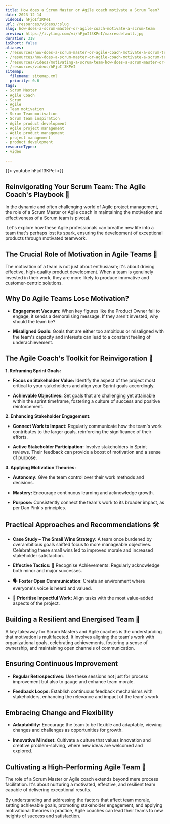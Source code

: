 ```yaml
---
title: How does a Scrum Master or Agile coach motivate a Scrum Team?
date: 2023-12-14
videoId: hFjoIf3KPeI
url: /resources/videos/:slug
slug: how-does-a-scrum-master-or-agile-coach-motivate-a-scrum-team
preview: https://i.ytimg.com/vi/hFjoIf3KPeI/maxresdefault.jpg
duration: 318
isShort: false
aliases:
- /resources/how-does-a-scrum-master-or-agile-coach-motivate-a-scrum-team-2
- /resources/how-does-a-scrum-master-or-agile-coach-motivate-a-scrum-team
- /resources/videos/motivating-a-scrum-team-how-does-a-scrum-master-or-agile-coach-motivate-a-scrum-team-
- /resources/videos/hFjoIf3KPeI
sitemap:
  filename: sitemap.xml
  priority: 0.6
tags:
- Scrum Master
- Agile Coach
- Scrum
- Agile
- Team motivation
- Scrum Team motivation
- Scrum team inspiration
- Agile product development
- Agile project management
- Agile product management
- project management
- product development
resourceTypes:
- video

---
```

{{< youtube hFjoIf3KPeI >}}

## Reinvigorating Your Scrum Team: The Agile Coach's Playbook 🚀 

In the dynamic and often challenging world of Agile project management, the role of a Scrum Master or Agile coach in maintaining the motivation and effectiveness of a Scrum team is pivotal. 

 Let's explore how these Agile professionals can breathe new life into a team that's perhaps lost its spark, ensuring the development of exceptional products through motivated teamwork. 

## The Crucial Role of Motivation in Agile Teams 🧐 

The motivation of a team is not just about enthusiasm; it's about driving effective, high-quality product development. When a team is genuinely invested in their work, they are more likely to produce innovative and customer-centric solutions. 

## Why Do Agile Teams Lose Motivation? 

- **Engagement Vacuum:** When key figures like the Product Owner fail to engage, it sends a demoralising message. If they aren't invested, why should the team be? 

- **Misaligned Goals:** Goals that are either too ambitious or misaligned with the team's capacity and interests can lead to a constant feeling of underachievement. 

## The Agile Coach's Toolkit for Reinvigoration 🧰 

**1\. Reframing Sprint Goals:** 

- **Focus on Stakeholder Value:** Identify the aspect of the project most critical to your stakeholders and align your Sprint goals accordingly. 

- **Achievable Objectives:** Set goals that are challenging yet attainable within the sprint timeframe, fostering a culture of success and positive reinforcement. 

**2\. Enhancing Stakeholder Engagement:** 

- **Connect Work to Impact:** Regularly communicate how the team's work contributes to the larger goals, reinforcing the significance of their efforts. 

- **Active Stakeholder Participation:** Involve stakeholders in Sprint reviews. Their feedback can provide a boost of motivation and a sense of purpose. 

**3\. Applying Motivation Theories:** 

- **Autonomy:** Give the team control over their work methods and decisions. 

- **Mastery:** Encourage continuous learning and acknowledge growth. 

- **Purpose:** Consistently connect the team's work to its broader impact, as per Dan Pink's principles. 

## Practical Approaches and Recommendations 🛠️ 

- **Case Study – The Small Wins Strategy:** A team once burdened by overambitious goals shifted focus to more manageable objectives. Celebrating these small wins led to improved morale and increased stakeholder satisfaction. 

- **Effective Tactics:** 🌟 Recognise Achievements: Regularly acknowledge both minor and major successes. 

- 🗣️ **Foster Open Communication**: Create an environment where everyone's voice is heard and valued. 

- 🎯 **Prioritise Impactful Work:** Align tasks with the most value-added aspects of the project. 

## Building a Resilient and Energised Team 💪 

A key takeaway for Scrum Masters and Agile coaches is the understanding that motivation is multifaceted. It involves aligning the team's work with organizational goals, celebrating achievements, fostering a sense of ownership, and maintaining open channels of communication. 

## Ensuring Continuous Improvement 

- **Regular Retrospectives:** Use these sessions not just for process improvement but also to gauge and enhance team morale. 

- **Feedback Loops:** Establish continuous feedback mechanisms with stakeholders, enhancing the relevance and impact of the team's work. 

## Embracing Change and Flexibility 

- **Adaptability:** Encourage the team to be flexible and adaptable, viewing changes and challenges as opportunities for growth. 

- **Innovative Mindset:** Cultivate a culture that values innovation and creative problem-solving, where new ideas are welcomed and explored. 

## Cultivating a High-Performing Agile Team 🌟 

The role of a Scrum Master or Agile coach extends beyond mere process facilitation. It's about nurturing a motivated, effective, and resilient team capable of delivering exceptional results.  

By understanding and addressing the factors that affect team morale, setting achievable goals, promoting stakeholder engagement, and applying motivational theories in practice, Agile coaches can lead their teams to new heights of success and satisfaction.





